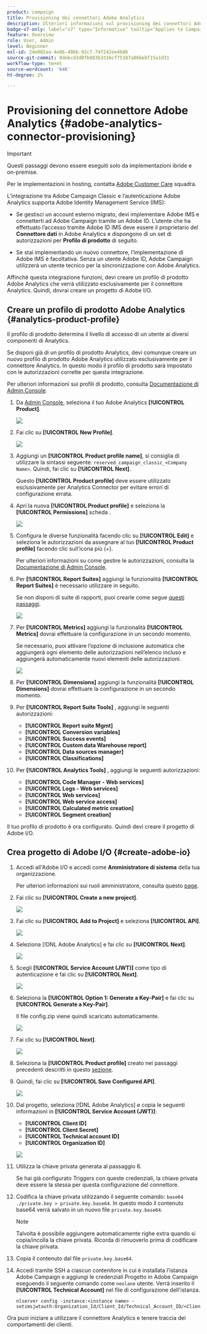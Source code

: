```yaml
---
product: campaign
title: Provisioning dei connettori Adobe Analytics
description: Ulteriori informazioni sul provisioning dei connettori Adobe Analytics
badge-v7-only: label="v7" type="Informative" tooltip="Applies to Campaign Classic v7 only"
feature: Overview
role: User, Admin
level: Beginner
exl-id: 24e002aa-4e86-406b-92c7-74f242ee4b86
source-git-commit: 8debcd3d8fb883b3316cf75187a86bebf15a1d31
workflow-type: tm+mt
source-wordcount: '646'
ht-degree: 2%

---
```


# Provisioning del connettore Adobe Analytics {#adobe-analytics-connector-provisioning}



>[!IMPORTANT]
>
> Questi passaggi devono essere eseguiti solo da implementazioni ibride e on-premise.
>
>Per le implementazioni in hosting, contatta [Adobe Customer Care](https://helpx.adobe.com/it/enterprise/admin-guide.html/enterprise/using/support-for-experience-cloud.ug.html) squadra.

L’integrazione tra Adobe Campaign Classic e l’autenticazione Adobe Analytics supporta Adobe Identity Management Service (IMS):

* Se gestisci un account esterno migrato, devi implementare Adobe IMS e connetterti ad Adobe Campaign tramite un Adobe ID. L’utente che ha effettuato l’accesso tramite Adobe ID IMS deve essere il proprietario del **Connettore dati** in Adobe Analytics e dispongono di un set di autorizzazioni per **Profilo di prodotto** di seguito.

* Se stai implementando un nuovo connettore, l’implementazione di Adobe IMS è facoltativa. Senza un utente Adobe ID, Adobe Campaign utilizzerà un utente tecnico per la sincronizzazione con Adobe Analytics.

Affinché questa integrazione funzioni, devi creare un profilo di prodotto Adobe Analytics che verrà utilizzato esclusivamente per il connettore Analytics. Quindi, dovrai creare un progetto di Adobe I/O.

## Creare un profilo di prodotto Adobe Analytics {#analytics-product-profile}

Il profilo di prodotto determina il livello di accesso di un utente ai diversi componenti di Analytics.

Se disponi già di un profilo di prodotto Analytics, devi comunque creare un nuovo profilo di prodotto Adobe Analytics utilizzato esclusivamente per il connettore Analytics. In questo modo il profilo di prodotto sarà impostato con le autorizzazioni corrette per questa integrazione.

Per ulteriori informazioni sui profili di prodotto, consulta [Documentazione di Admin Console](https://helpx.adobe.com/mt/enterprise/admin-guide.html).

1. Da [Admin Console](https://adminconsole.adobe.com/), seleziona il tuo Adobe Analytics **[!UICONTROL Product]**.

   ![](assets/do-not-localize/triggers_1.png)

1. Fai clic su **[!UICONTROL New Profile]**.

   ![](assets/do-not-localize/triggers_2.png)

1. Aggiungi un **[!UICONTROL Product profile name]**, si consiglia di utilizzare la sintassi seguente: `reserved_campaign_classic_<Company Name>`. Quindi, fai clic su **[!UICONTROL Next]**.

   Questo **[!UICONTROL Product profile]** deve essere utilizzato esclusivamente per Analytics Connector per evitare errori di configurazione errata.

1. Apri la nuova **[!UICONTROL Product profile]** e seleziona la **[!UICONTROL Permissions]** scheda .

   ![](assets/do-not-localize/triggers_3.png)

1. Configura le diverse funzionalità facendo clic su **[!UICONTROL Edit]** e seleziona le autorizzazioni da assegnare al tuo **[!UICONTROL Product profile]** facendo clic sull’icona più (+).

   Per ulteriori informazioni su come gestire le autorizzazioni, consulta la [Documentazione di Admin Console](https://helpx.adobe.com/mt/enterprise/using/manage-permissions-and-roles.html).

1. Per **[!UICONTROL Report Suites]** aggiungi la funzionalità **[!UICONTROL Report Suites]** è necessario utilizzare in seguito.

   Se non disponi di suite di rapporti, puoi crearle come segue [questi passaggi](../../platform/using/adobe-analytics-connector.md#report-suite-analytics).

   ![](assets/do-not-localize/triggers_4.png)

1. Per **[!UICONTROL Metrics]** aggiungi la funzionalità **[!UICONTROL Metrics]** dovrai effettuare la configurazione in un secondo momento.

   Se necessario, puoi attivare l’opzione di inclusione automatica che aggiungerà ogni elemento delle autorizzazioni nell’elenco incluso e aggiungerà automaticamente nuovi elementi delle autorizzazioni.

   ![](assets/do-not-localize/triggers_13.png)

1. Per **[!UICONTROL Dimensions]** aggiungi la funzionalità **[!UICONTROL Dimensions]** dovrai effettuare la configurazione in un secondo momento.

1. Per **[!UICONTROL Report Suite Tools]** , aggiungi le seguenti autorizzazioni:

   * **[!UICONTROL Report suite Mgmt]**
   * **[!UICONTROL Conversion variables]**
   * **[!UICONTROL Success events]**
   * **[!UICONTROL Custom data Warehouse report]**
   * **[!UICONTROL Data sources manager]**
   * **[!UICONTROL Classifications]**

1. Per **[!UICONTROL Analytics Tools]** , aggiungi le seguenti autorizzazioni:

   * **[!UICONTROL Code Manager - Web services]**
   * **[!UICONTROL Logs - Web services]**
   * **[!UICONTROL Web services]**
   * **[!UICONTROL Web service access]**
   * **[!UICONTROL Calculated metric creation]**
   * **[!UICONTROL Segment creation]**

Il tuo profilo di prodotto è ora configurato. Quindi devi creare il progetto di Adobe I/O.

## Crea progetto di Adobe I/O {#create-adobe-io}

1. Accedi all&#39;Adobe I/O e accedi come **Amministratore di sistema** della tua organizzazione.

   Per ulteriori informazioni sui ruoli amministratore, consulta questo [page](https://helpx.adobe.com/enterprise/using/admin-roles.html).

1. Fai clic su **[!UICONTROL Create a new project]**.

   ![](assets/do-not-localize/triggers_5.png)

1. Fai clic su **[!UICONTROL Add to Project]** e seleziona **[!UICONTROL API]**.

   ![](assets/do-not-localize/triggers_6.png)

1. Seleziona [!DNL Adobe Analytics] e fai clic su **[!UICONTROL Next]**.

   ![](assets/do-not-localize/triggers_7.png)

1. Scegli **[!UICONTROL Service Account (JWT)]** come tipo di autenticazione e fai clic su **[!UICONTROL Next]**.

   ![](assets/do-not-localize/triggers_8.png)

1. Seleziona la **[!UICONTROL Option 1: Generate a Key-Pair]** e fai clic su **[!UICONTROL Generate a Key-Pair]**.

   Il file config.zip viene quindi scaricato automaticamente.

   ![](assets/do-not-localize/triggers_9.png)

1. Fai clic su **[!UICONTROL Next]**.

   ![](assets/do-not-localize/triggers_10.png)

1. Seleziona la **[!UICONTROL Product profile]** creato nei passaggi precedenti descritti in questo [sezione](#analytics-product-profile).

1. Quindi, fai clic su **[!UICONTROL Save Configured API]**.

   ![](assets/do-not-localize/triggers_11.png)

1. Dal progetto, seleziona [!DNL Adobe Analytics] e copia le seguenti informazioni in **[!UICONTROL Service Account (JWT)]**:

   * **[!UICONTROL Client ID]**
   * **[!UICONTROL Client Secret]**
   * **[!UICONTROL Technical account ID]**
   * **[!UICONTROL Organization ID]**

   ![](assets/do-not-localize/triggers_12.png)

1. Utilizza la chiave privata generata al passaggio 6.

   Se hai già configurato Triggers con queste credenziali, la chiave privata deve essere la stessa per questa configurazione del connettore.

1. Codifica la chiave privata utilizzando il seguente comando: `base64 ./private.key > private.key.base64`. In questo modo il contenuto base64 verrà salvato in un nuovo file `private.key.base64`.

   >[!NOTE]
   >
   >Talvolta è possibile aggiungere automaticamente righe extra quando si copia/incolla la chiave privata. Ricorda di rimuoverlo prima di codificare la chiave privata.

1. Copia il contenuto dal file `private.key.base64`.

1. Accedi tramite SSH a ciascun contenitore in cui è installata l’istanza Adobe Campaign e aggiungi le credenziali Progetto in Adobe Campaign eseguendo il seguente comando come `neolane` utente. Verrà inserito il **[!UICONTROL Technical Account]** nel file di configurazione dell&#39;istanza.

   ```
   nlserver config -instance:<instance name> -setimsjwtauth:Organization_Id/Client_Id/Technical_Account_ID/<Client_Secret>/<Base64_encoded_Private_Key>
   ```

Ora puoi iniziare a utilizzare il connettore Analytics e tenere traccia dei comportamenti dei clienti.
